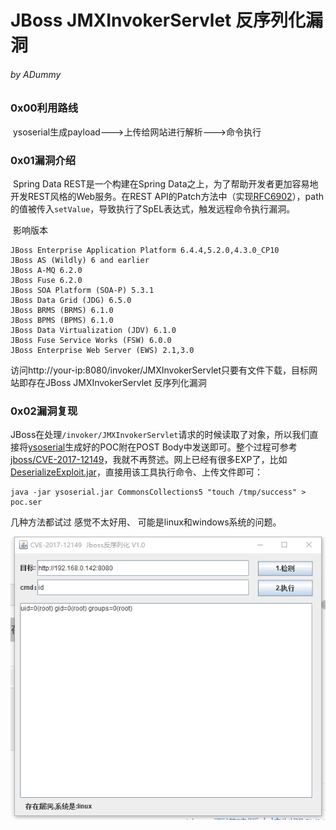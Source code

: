 

# JBoss JMXInvokerServlet 反序列化漏洞

###### by ADummy

### 0x00利用路线

​			ysoserial生成payload--->上传给网站进行解析--->命令执行

### 0x01漏洞介绍

​			Spring Data REST是一个构建在Spring Data之上，为了帮助开发者更加容易地开发REST风格的Web服务。在REST API的Patch方法中（实现[RFC6902](https://tools.ietf.org/html/rfc6902)），path的值被传入`setValue`，导致执行了SpEL表达式，触发远程命令执行漏洞。

​			影响版本

  	JBoss Enterprise Application Platform 6.4.4,5.2.0,4.3.0_CP10
  	JBoss AS (Wildly) 6 and earlier
  	JBoss A-MQ 6.2.0
  	JBoss Fuse 6.2.0
  	JBoss SOA Platform (SOA-P) 5.3.1
  	JBoss Data Grid (JDG) 6.5.0
  	JBoss BRMS (BRMS) 6.1.0
  	JBoss BPMS (BPMS) 6.1.0
  	JBoss Data Virtualization (JDV) 6.1.0
  	JBoss Fuse Service Works (FSW) 6.0.0
  	JBoss Enterprise Web Server (EWS) 2.1,3.0

访问http://your-ip:8080/invoker/JMXInvokerServlet只要有文件下载，目标网站即存在JBoss JMXInvokerServlet 反序列化漏洞

### 0x02漏洞复现

​	JBoss在处理`/invoker/JMXInvokerServlet`请求的时候读取了对象，所以我们直接将[ysoserial](https://github.com/frohoff/ysoserial)生成好的POC附在POST Body中发送即可。整个过程可参考[jboss/CVE-2017-12149](https://github.com/vulhub/vulhub/tree/master/jboss/CVE-2017-12149)，我就不再赘述。网上已经有很多EXP了，比如[DeserializeExploit.jar](https://cdn.vulhub.org/deserialization/DeserializeExploit.jar)，直接用该工具执行命令、上传文件即可：

```
java -jar ysoserial.jar CommonsCollections5 "touch /tmp/success" > poc.ser
```

几种方法都试过 感觉不太好用、 可能是linux和windows系统的问题。

![JBoss_JMXInvokerServlet_反序列化漏洞_1](https://github.com/ADummmy/vulhub_Writeup/blob/main/src/JBoss_JMXInvokerServlet_反序列化漏洞_1.jpg)

